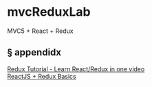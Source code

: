 # mvcReduxLab
MVC5 + React + Redux

## § appendidx
[Redux Tutorial - Learn React/Redux in one video](https://www.youtube.com/watch?v=OSSpVLpuVWA&t=50s)  
[ReactJS + Redux Basics](https://www.youtube.com/playlist?list=PL55RiY5tL51rrC3sh8qLiYHqUV3twEYU_)
